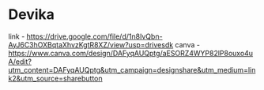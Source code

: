 # Devika
link - https://drive.google.com/file/d/1n8IvQbn-AyJ6C3hOXBqtaXhvzKgtR8XZ/view?usp=drivesdk
canva - https://www.canva.com/design/DAFyqAUQptg/aESORZ4WYP82lP8ouxo4uA/edit?utm_content=DAFyqAUQptg&utm_campaign=designshare&utm_medium=link2&utm_source=sharebutton
